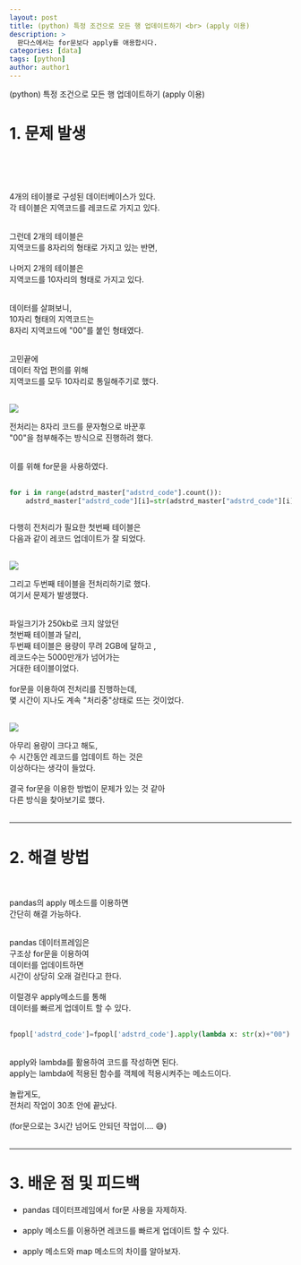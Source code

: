```yaml
---
layout: post
title: (python) 특정 조건으로 모든 행 업데이트하기 <br> (apply 이용)
description: >
  판다스에서는 for문보다 apply를 애용합시다.
categories: [data] 
tags: [python]
author: author1
---
```


(python) 특정 조건으로 모든 행 업데이트하기 (apply 이용)

# 1. 문제 발생 

<br><br><br>

4개의 테이블로 구성된 데이터베이스가 있다. <br>
각 테이블은 지역코드를 레코드로 가지고 있다. <br><br>

그런데 2개의 테이블은 <br>
지역코드를 8자리의 형태로 가지고 있는 반면, <br><br>
나머지 2개의 테이블은<br>
지역코드를 10자리의 형태로 가지고 있다.<br><br>

데이터를 살펴보니,<br>
10자리 형태의 지역코드는 <br>
8자리 지역코드에 "00"를 붙인 형태였다.<br><br>

고민끝에<br>
데이터 작업 편의를 위해<br>
지역코드를 모두 10자리로 통일해주기로 했다.<br><br>

![](https://images.velog.io/images/datata29/post/634d9aaf-7a04-48db-a079-9f73b7ab9496/1.001.jpeg)


전처리는 8자리 코드를 문자형으로 바꾼후 <br>
"00"을 첨부해주는 방식으로 진행하려 했다.<br><br>

이를 위해 for문을 사용하였다.<br><br>

```python
for i in range(adstrd_master["adstrd_code"].count()):
	adstrd_master["adstrd_code"][i]=str(adstrd_master["adstrd_code"][i])+"00"
 
```

다행히 전처리가 필요한 첫번째 테이블은 <br>
다음과 같이 레코드 업데이트가 잘 되었다.<br><br>


![](https://images.velog.io/images/datata29/post/d63e9bc0-76f8-4293-8242-598449ea4d7d/dp_2_2.png)



그리고 두번째 테이블을 전처리하기로 했다.<br>
여기서 문제가 발생했다.<br><br>

파일크기가 250kb로 크지 않았던 <br>
첫번째 테이블과 달리,<br>
두번째 테이블은 용량이 무려 2GB에 달하고 ,<br>
레코드수는 5000만개가 넘어가는 <br>
거대한 테이블이었다.<br><br>
for문을 이용하여 전처리를 진행하는데, <br>
몇 시간이 지나도 계속 "처리중"상태로 뜨는 것이었다.<br><br>


![](https://images.velog.io/images/datata29/post/c25a9fee-ab91-427f-b1a3-90f9680f1487/dp_2_3.png)



아무리 용량이 크다고 해도,<br>
수 시간동안 레코드를 업데이트 하는 것은 <br>
이상하다는 생각이 들었다.<br><Br>
결국 for문을 이용한 방법이 문제가 있는 것 같아<br>
다른 방식을 찾아보기로 했다.<br><br>
  

  
---
  
# 2. 해결 방법
  
<br><br>
pandas의 apply 메소드를 이용하면 <br>
간단히 해결 가능하다. <br><Br>
  
pandas 데이터프레임은 <br>
구조상 for문을 이용하여 <br>
데이터를 업데이트하면<br>
시간이 상당히 오래 걸린다고 한다.<br><br>
이럴경우 apply메소드를 통해 <br>
데이터를 빠르게 업데이트 할 수 있다.<br><br>

```python
fpopl['adstrd_code']=fpopl['adstrd_code'].apply(lambda x: str(x)+"00")
```
 
<Br>
apply와 lambda를 활용하여 코드를 작성하면 된다.<br>
apply는 lambda에 적용된 함수를 객체에 적용시켜주는 메소드이다.<br><Br>
놀랍게도, <br>
전처리 작업이 30초 안에 끝났다.<br><br>
(for문으로는 3시간 넘어도 안되던 작업이....  😅)<br><br>

---  
# 3. 배운 점 및 피드백
       
* pandas 데이터프레임에서 for문 사용을 자제하자. <br><br>
* apply 메소드를 이용하면 레코드를 빠르게 업데이트 할 수 있다. <br><br>
* apply 메소드와 map 메소드의 차이를 알아보자. <br><br>